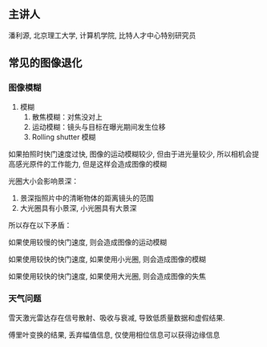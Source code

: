 ## 主讲人

潘利源, 北京理工大学, 计算机学院, 比特人才中心特别研究员

## 常见的图像退化

### 图像模糊

1. 模糊
	1. 散焦模糊：对焦没对上
	2. 运动模糊：镜头与目标在曝光期间发生位移
	3. Rolling shutter 模糊

如果拍照时快门速度过快, 图像的运动模糊较少, 但由于进光量较少, 所以相机会提高感光原件的工作能力, 但是这样会造成图像的模糊

光圈大小会影响景深：
1. 景深指照片中的清晰物体的距离镜头的范围
2. 大光圈具有小景深, 小光圈具有大景深

所以存在以下矛盾：

如果使用较慢的快门速度, 则会造成图像的运动模糊

如果使用较快的快门速度, 如果使用小光圈, 则会造成图像的模糊

如果使用较快的快门速度, 如果使用大光圈, 则会造成图像的失焦



### 天气问题

雪天激光雷达存在信号散射、吸收与衰减, 导致低质量数据和虚假结果.

傅里叶变换的结果, 丢弃幅值信息, 仅使用相位信息可以获得边缘信息


